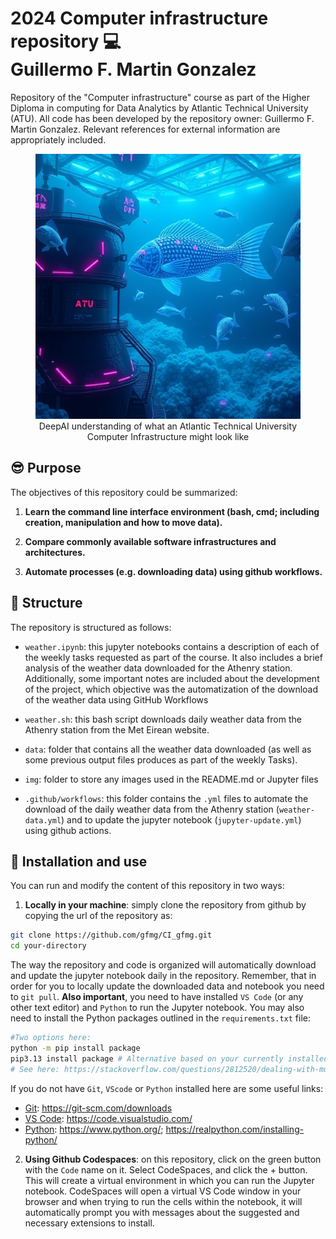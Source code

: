 # 2024 Computer infrastructure repository :computer: <br/> Guillermo F. Martin Gonzalez
Repository of the "Computer infrastructure" course as part of the Higher Diploma in computing for Data Analytics by Atlantic Technical University (ATU).  All code has been developed by the repository owner: Guillermo F. Martin Gonzalez. Relevant references for external information are appropriately included.</p>

<figure align="center">
  <img src="./img/ocean_computer.jpg" alt="Atlantic Computer Infrastructure">
  <figcaption> DeepAI understanding of what an Atlantic Technical University Computer Infrastructure might look like</figcaption>
</figure>

## :sunglasses: Purpose
The objectives of this repository could be summarized:  

1. **Learn the command line interface environment (bash, cmd; including creation, manipulation and how to move data).** 

2. **Compare commonly available software infrastructures and architectures.**

4. **Automate processes (e.g. downloading data) using github workflows.**

## :file_folder: Structure
The repository is structured as follows: 

- `weather.ipynb`: this jupyter notebooks contains a description of each of the weekly tasks requested as part of the course. It also includes a brief analysis of the weather data downloaded for the Athenry station. Additionally, some important notes are included about the development of the project, which objective was the automatization of the download of the weather data using GitHub Workflows 

- `weather.sh`: this bash script downloads daily weather data from the Athenry station from the Met Eirean website.  

- `data`: folder that contains all the weather data downloaded (as well as some previous output files produces as part of the weekly Tasks). 

- `img`: folder to store any images used in the README.md or Jupyter files 

- `.github/workflows`: this folder contains the ```.yml``` files to automate the download of the daily weather data from the Athenry station (```weather-data.yml```) and to update the jupyter notebook (```jupyter-update.yml```) using github actions. 

## :rocket: Installation and use
You can run and modify the content of this repository in two ways: 

1. **Locally in your machine**: simply clone the repository from github by copying the url of the repository as: 

```bash
git clone https://github.com/gfmg/CI_gfmg.git
cd your-directory
```
The way the repository and code is organized will automatically download and update the jupyter notebook daily in the repository. Remember, that in order for you to locally update the downloaded data and notebook you need to `git pull`. **Also important**, you need to have installed `VS Code` (or any other text editor) and `Python` to run the Jupyter notebook. You may also need to install the Python packages outlined in the `requirements.txt` file:        

```bash  
#Two options here: 
python -m pip install package 
pip3.13 install package # Alternative based on your currently installed Python version 
# See here: https://stackoverflow.com/questions/2812520/dealing-with-multiple-python-versions-and-pip
```
If you do not have `Git`, `VScode` or `Python` installed here are some useful links: 
- <ins>Git</ins>: https://git-scm.com/downloads
- <ins>VS Code</ins>: https://code.visualstudio.com/ 
- <ins>Python</ins>: https://www.python.org/; https://realpython.com/installing-python/ 


2. **Using Github Codespaces**: on this repository, click on the green button with the `Code` name on it. Select CodeSpaces, and click the + button. This will create a virtual environment in which you can run the Jupyter notebook. CodeSpaces will open a virtual VS Code window in your browser and when trying to run the cells within the notebook, it will automatically prompt you with messages about the suggested and necessary extensions to install. 